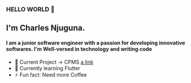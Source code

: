 ### HELLO WORLD 👋

## I'm Charles Njuguna.
#### I am a junior software engineer with a passion for developing innovative softwares. I'm Well-versed in technology and writing code



- 🔭 Current Project -> CPMS
      [a link](https://github.com/charlesncn/CPMS)
- 🌱 Currently learning Flutter
- ⚡ Fun fact: Need more Coffee

